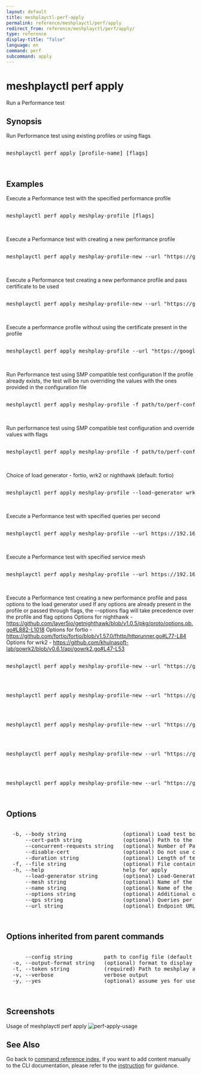 ```yaml
---
layout: default
title: meshplayctl-perf-apply
permalink: reference/meshplayctl/perf/apply
redirect_from: reference/meshplayctl/perf/apply/
type: reference
display-title: "false"
language: en
command: perf
subcommand: apply
---
```


# meshplayctl perf apply

Run a Performance test

## Synopsis

Run Performance test using existing profiles or using flags
<pre class='codeblock-pre'>
<div class='codeblock'>
meshplayctl perf apply [profile-name] [flags]

</div>
</pre> 

## Examples

Execute a Performance test with the specified performance profile
<pre class='codeblock-pre'>
<div class='codeblock'>
meshplayctl perf apply meshplay-profile [flags]

</div>
</pre> 

Execute a Performance test with creating a new performance profile
<pre class='codeblock-pre'>
<div class='codeblock'>
meshplayctl perf apply meshplay-profile-new --url "https://google.com"

</div>
</pre> 

Execute a Performance test creating a new performance profile and pass certificate to be used 
<pre class='codeblock-pre'>
<div class='codeblock'>
meshplayctl perf apply meshplay-profile-new --url "https://google.com" --cert-path path/to/cert.pem

</div>
</pre> 

Execute a performance profile without using the certificate present in the profile
<pre class='codeblock-pre'>
<div class='codeblock'>
meshplayctl perf apply meshplay-profile --url "https://google.com" --disable-cert

</div>
</pre> 

Run Performance test using SMP compatible test configuration
If the profile already exists, the test will be run overriding the values with the ones provided in the configuration file
<pre class='codeblock-pre'>
<div class='codeblock'>
meshplayctl perf apply meshplay-profile -f path/to/perf-config.yaml

</div>
</pre> 

Run performance test using SMP compatible test configuration and override values with flags
<pre class='codeblock-pre'>
<div class='codeblock'>
meshplayctl perf apply meshplay-profile -f path/to/perf-config.yaml [flags]

</div>
</pre> 

Choice of load generator - fortio, wrk2 or nighthawk (default: fortio)
<pre class='codeblock-pre'>
<div class='codeblock'>
meshplayctl perf apply meshplay-profile --load-generator wrk2

</div>
</pre> 

Execute a Performance test with specified queries per second
<pre class='codeblock-pre'>
<div class='codeblock'>
meshplayctl perf apply meshplay-profile --url https://192.168.1.15/productpage --qps 30

</div>
</pre> 

Execute a Performance test with specified service mesh
<pre class='codeblock-pre'>
<div class='codeblock'>
meshplayctl perf apply meshplay-profile --url https://192.168.1.15/productpage --mesh istio

</div>
</pre> 

Execute a Performance test creating a new performance profile and pass options to the load generator used
If any options are already present in the profile or passed through flags, the --options flag will take precedence over the profile and flag options 
Options for nighthawk - https://github.com/layer5io/getnighthawk/blob/v1.0.5/pkg/proto/options.pb.go#L882-L1018
Options for fortio - https://github.com/fortio/fortio/blob/v1.57.0/fhttp/httprunner.go#L77-L84
Options for wrk2 - https://github.com/khulnasoft-lab/gowrk2/blob/v0.6.1/api/gowrk2.go#L47-L53
<pre class='codeblock-pre'>
<div class='codeblock'>
meshplayctl perf apply meshplay-profile-new --url "https://google.com" --options [filepath|json-string]

</div>
</pre> 

<pre class='codeblock-pre'>
<div class='codeblock'>
meshplayctl perf apply meshplay-profile-new --url "https://google.com" --options path/to/options.json

</div>
</pre> 

<pre class='codeblock-pre'>
<div class='codeblock'>
meshplayctl perf apply meshplay-profile-new --url "https://google.com" --load-generator nighthawk --options '{"requests_per_second": 10, "max_pending_requests": 5}'

</div>
</pre> 

<pre class='codeblock-pre'>
<div class='codeblock'>
meshplayctl perf apply meshplay-profile-new --url "https://google.com" --load-generator fortio --options '{"MethodOverride": "POST"}'

</div>
</pre> 

<pre class='codeblock-pre'>
<div class='codeblock'>
meshplayctl perf apply meshplay-profile-new --url "https://google.com" --load-generator wrk2 --options '{"DurationInSeconds": 15, "Thread": 3}'

</div>
</pre> 

## Options

<pre class='codeblock-pre'>
<div class='codeblock'>
  -b, --body string                  (optional) Load test body. Can be a filepath/string
      --cert-path string             (optional) Path to the certificate to be used for the load test
      --concurrent-requests string   (optional) Number of Parallel Requests
      --disable-cert                 (optional) Do not use certificate present in the profile
      --duration string              (optional) Length of test (e.g. 10s, 5m, 2h). For more, see https://golang.org/pkg/time/#ParseDuration
  -f, --file string                  (optional) File containing SMP-compatible test configuration. For more, see https://github.com/khulnasoft/service-mesh-performance-specification
  -h, --help                         help for apply
      --load-generator string        (optional) Load-Generator to be used (fortio/wrk2/nighthawk)
      --mesh string                  (optional) Name of the Service Mesh
      --name string                  (optional) Name of the Test
      --options string               (optional) Additional options to be passed to the load generator. Can be a json string or a filepath containing json
      --qps string                   (optional) Queries per second
      --url string                   (optional) Endpoint URL to test (required with --profile)

</div>
</pre>

## Options inherited from parent commands

<pre class='codeblock-pre'>
<div class='codeblock'>
      --config string          path to config file (default "/home/runner/.meshplay/config.yaml")
  -o, --output-format string   (optional) format to display in [json|yaml]
  -t, --token string           (required) Path to meshplay auth config
  -v, --verbose                verbose output
  -y, --yes                    (optional) assume yes for user interactive prompts.

</div>
</pre>

## Screenshots

Usage of meshplayctl perf apply
![perf-apply-usage](/assets/img/meshplayctl/perf-apply.png)

## See Also

Go back to [command reference index](/reference/meshplayctl/), if you want to add content manually to the CLI documentation, please refer to the [instruction](/project/contributing/contributing-cli#preserving-manually-added-documentation) for guidance.
